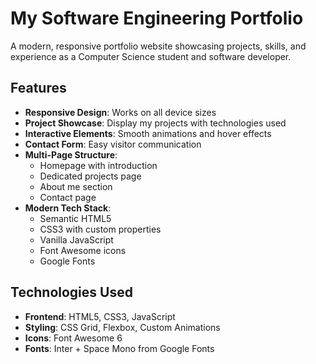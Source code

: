 # My Software Engineering Portfolio

A modern, responsive portfolio website showcasing projects, skills, and experience as a Computer Science student and software developer.

## Features

- **Responsive Design**: Works on all device sizes
- **Project Showcase**: Display my projects with technologies used
- **Interactive Elements**: Smooth animations and hover effects
- **Contact Form**: Easy visitor communication
- **Multi-Page Structure**: 
  - Homepage with introduction
  - Dedicated projects page
  - About me section
  - Contact page
- **Modern Tech Stack**:
  - Semantic HTML5
  - CSS3 with custom properties
  - Vanilla JavaScript
  - Font Awesome icons
  - Google Fonts

## Technologies Used

- **Frontend**: HTML5, CSS3, JavaScript
- **Styling**: CSS Grid, Flexbox, Custom Animations
- **Icons**: Font Awesome 6
- **Fonts**: Inter + Space Mono from Google Fonts
